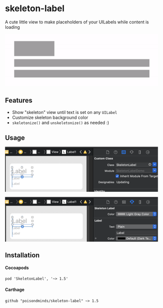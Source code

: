 # skeleton-label
A cute little view to make placeholders of your UILabels while content is loading

![Demo Animation](assets/demo.gif)

## Features
* Show "skeleton" view until text is set on any `UILabel`
* Customize skeleton background color
* `skeletonize()` and `unskeletonize()` as needed :)

## Usage
![Usage Identity](assets/usage_identity.png)

![Demo Animation](assets/usage_attributes.png)


## Installation

#### Cocoapods

`pod 'SkeletonLabel', '~> 1.5'`

#### Carthage

`github "poisondminds/skeleton-label" ~> 1.5`
